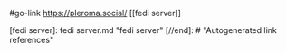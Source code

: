 #go-link https://pleroma.social/
[[fedi server]]

[//begin]: # "Autogenerated link references for markdown compatibility"
[fedi server]: fedi server.md "fedi server"
[//end]: # "Autogenerated link references"